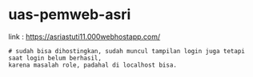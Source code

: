 # uas-pemweb-asri
link :
https://asriastuti11.000webhostapp.com/
 
	# sudah bisa dihostingkan, sudah muncul tampilan login juga tetapi saat login belum berhasil,
	karena masalah role, padahal di localhost bisa.
